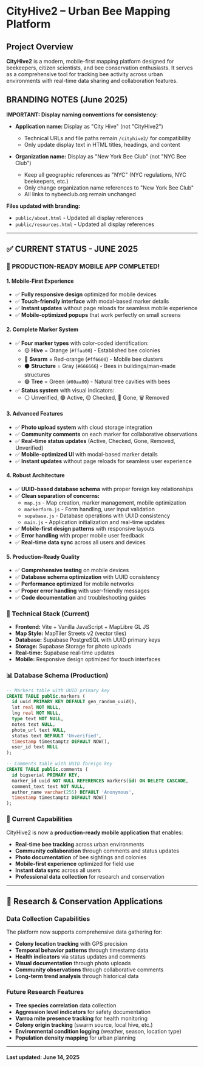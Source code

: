 # CityHive2 – Urban Bee Mapping Platform

## **Project Overview**

**CityHive2** is a modern, mobile-first mapping platform designed for beekeepers,
citizen scientists, and bee conservation enthusiasts. It serves as a
comprehensive tool for tracking bee activity across urban environments with
real-time data sharing and collaboration features.

## **BRANDING NOTES (June 2025)**

**IMPORTANT: Display naming conventions for consistency:**

- **Application name:** Display as "City Hive" (not "CityHive2")
  - Technical URLs and file paths remain `/cityhive2/` for compatibility
  - Only update display text in HTML titles, headings, and content

- **Organization name:** Display as "New York Bee Club" (not "NYC Bee Club")
  - Keep all geographic references as "NYC" (NYC regulations, NYC beekeepers, etc.)
  - Only change organization name references to "New York Bee Club"
  - All links to nybeeclub.org remain unchanged

**Files updated with branding:**

- `public/about.html` - Updated all display references
- `public/resources.html` - Updated all display references

---

## **✅ CURRENT STATUS - JUNE 2025**

### **🎉 PRODUCTION-READY MOBILE APP COMPLETED!**

#### **1. Mobile-First Experience**

- ✅ **Fully responsive design** optimized for mobile devices
- ✅ **Touch-friendly interface** with modal-based marker details
- ✅ **Instant updates** without page reloads for seamless mobile experience
- ✅ **Mobile-optimized popups** that work perfectly on small screens

#### **2. Complete Marker System**

- ✅ **Four marker types** with color-coded identification:
  - 🟡 **Hive** = Orange (`#ffaa00`) - Established bee colonies
  - 🔴 **Swarm** = Red-orange (`#ff6600`) - Mobile bee clusters
  - ⚫ **Structure** = Gray (`#666666`) - Bees in buildings/man-made structures
  - 🟢 **Tree** = Green (`#00aa00`) - Natural tree cavities with bees
- ✅ **Status system** with visual indicators:
  - ⚪ Unverified, 🟢 Active, 🟡 Checked, 🔴 Gone, 🗑️ Removed

#### **3. Advanced Features**

- ✅ **Photo upload system** with cloud storage integration
- ✅ **Community comments** on each marker for collaborative observations
- ✅ **Real-time status updates** (Active, Checked, Gone, Removed, Unverified)
- ✅ **Mobile-optimized UI** with modal-based marker details
- ✅ **Instant updates** without page reloads for seamless user experience

#### **4. Robust Architecture**

- ✅ **UUID-based database schema** with proper foreign key relationships
- ✅ **Clean separation of concerns:**
  - `map.js` - Map creation, marker management, mobile optimization
  - `markerform.js` - Form handling, user input validation
  - `supabase.js` - Database operations with UUID consistency
  - `main.js` - Application initialization and real-time updates
- ✅ **Mobile-first design patterns** with responsive layouts
- ✅ **Error handling** with proper mobile user feedback
- ✅ **Real-time data sync** across all users and devices

#### **5. Production-Ready Quality**

- ✅ **Comprehensive testing** on mobile devices
- ✅ **Database schema optimization** with UUID consistency
- ✅ **Performance optimized** for mobile networks
- ✅ **Proper error handling** with user-friendly messages
- ✅ **Code documentation** and troubleshooting guides

### **🔧 Technical Stack (Current)**

- **Frontend:** Vite + Vanilla JavaScript + MapLibre GL JS
- **Map Style:** MapTiler Streets v2 (vector tiles)
- **Database:** Supabase PostgreSQL with UUID primary keys
- **Storage:** Supabase Storage for photo uploads
- **Real-time:** Supabase real-time updates
- **Mobile:** Responsive design optimized for touch interfaces

### **📊 Database Schema (Production)**

```sql
-- Markers table with UUID primary key
CREATE TABLE public.markers (
  id uuid PRIMARY KEY DEFAULT gen_random_uuid(),
  lat real NOT NULL,
  lng real NOT NULL,
  type text NOT NULL,
  notes text NULL,
  photo_url text NULL,
  status text DEFAULT 'Unverified',
  timestamp timestamptz DEFAULT NOW(),
  user_id text NULL
);

-- Comments table with UUID foreign key
CREATE TABLE public.comments (
  id bigserial PRIMARY KEY,
  marker_id uuid NOT NULL REFERENCES markers(id) ON DELETE CASCADE,
  comment_text text NOT NULL,
  author_name varchar(255) DEFAULT 'Anonymous',
  timestamp timestamptz DEFAULT NOW()
);
```

### **🎯 Current Capabilities**

CityHive2 is now a **production-ready mobile application** that enables:

- **Real-time bee tracking** across urban environments
- **Community collaboration** through comments and status updates
- **Photo documentation** of bee sightings and colonies
- **Mobile-first experience** optimized for field use
- **Instant data sync** across all users
- **Professional data collection** for research and conservation

---

## **🔬 Research & Conservation Applications**

### **Data Collection Capabilities**

The platform now supports comprehensive data gathering for:

- **Colony location tracking** with GPS precision
- **Temporal behavior patterns** through timestamp data
- **Health indicators** via status updates and comments
- **Visual documentation** through photo uploads
- **Community observations** through collaborative comments
- **Long-term trend analysis** through historical data

### **Future Research Features**

- **Tree species correlation** data collection
- **Aggression level indicators** for safety documentation
- **Varroa mite presence tracking** for health monitoring
- **Colony origin tracking** (swarm source, local hive, etc.)
- **Environmental condition logging** (weather, season, location type)
- **Population density mapping** for urban planning

---

#### Last updated: June 14, 2025
